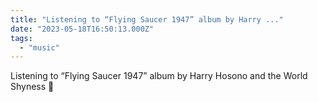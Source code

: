 ```yaml
---
title: "Listening to “Flying Saucer 1947” album by Harry ..."
date: "2023-05-18T16:50:13.000Z"
tags: 
  - "music"
---
```


Listening to “Flying Saucer 1947” album by Harry Hosono and the World Shyness 🎵
